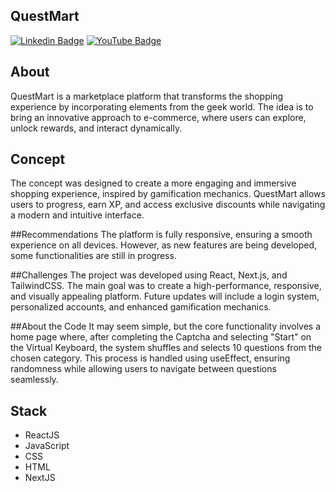 ## QuestMart
[![Linkedin Badge](https://img.shields.io/badge/Gabriel%20Rodrigues-blue?style=flat-square&logo=Linkedin&logoColor=white)](https://www.linkedin.com/in/gabrielolirod/)
[![YouTube Badge](https://img.shields.io/badge/Gabriel%20de%20Oliveira%20Rodrigues-red?style=flat-square&logo=YouTube)](https://www.youtube.com/channel/UCzvn5ZUBETUFRwwL6pgUoWQ)


## About
QuestMart is a marketplace platform that transforms the shopping experience by incorporating elements from the geek world. The idea is to bring an innovative approach to e-commerce, where users can explore, unlock rewards, and interact dynamically.

## Concept
The concept was designed to create a more engaging and immersive shopping experience, inspired by gamification mechanics. QuestMart allows users to progress, earn XP, and access exclusive discounts while navigating a modern and intuitive interface.

##Recommendations
The platform is fully responsive, ensuring a smooth experience on all devices. However, as new features are being developed, some functionalities are still in progress.

##Challenges
The project was developed using React, Next.js, and TailwindCSS. The main goal was to create a high-performance, responsive, and visually appealing platform. Future updates will include a login system, personalized accounts, and enhanced gamification mechanics.

##About the Code
It may seem simple, but the core functionality involves a home page where, after completing the Captcha and selecting "Start" on the Virtual Keyboard, the system shuffles and selects 10 questions from the chosen category. This process is handled using useEffect, ensuring randomness while allowing users to navigate between questions seamlessly.

## Stack
* ReactJS
* JavaScript
* CSS
* HTML
* NextJS
